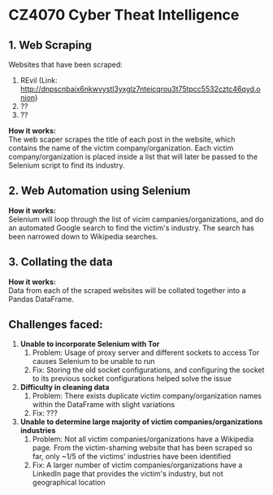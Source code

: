 # CZ4070 Cyber Theat Intelligence

## 1. Web Scraping
Websites that have been scraped: 
1) REvil (Link: http://dnpscnbaix6nkwvystl3yxglz7nteicqrou3t75tpcc5532cztc46qyd.onion)
2) ??
3) ?? 

__How it works:__ <br />
The web scaper scrapes the title of each post in the website, which contains the name of the victim company/organization. Each 
victim company/organization is placed inside a list that will later be passed to the Selenium script to find its industry. 

## 2. Web Automation using Selenium
__How it works:__ <br />
Selenium will loop through the list of vicim campanies/organizations, and do an automated Google search to find the victim's 
industry. The search has been narrowed down to Wikipedia searches. 

## 3. Collating the data
__How it works:__ <br />
Data from each of the scraped websites will be collated together into a Pandas DataFrame.

## Challenges faced:
1) __Unable to incorporate Selenium with Tor__
    1) Problem: Usage of proxy server and different sockets to access Tor causes Selenium to be unable to run
    2) Fix: Storing the old socket configurations, and configuring the socket to its previous socket configurations helped solve the issue
2) __Difficulty in cleaning data__
    1) Problem: There exists duplicate victim company/organization names within the DataFrame with slight variations
    2) Fix: ???
3) __Unable to determine large majority of victim companies/organizations industries__
    1) Problem: Not all victim companies/organizations have a Wikipedia page. From the victim-shaming website that has been scraped so far, only ~1/5 of the victims' industries have been identified
    2) Fix: A larger number of victim companies/organizations have a LinkedIn page that provides the victim's industry, but not geographical location
